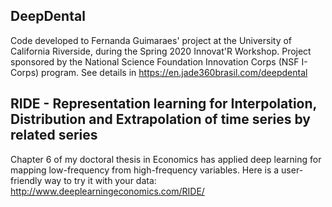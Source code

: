 ## DeepDental

Code developed to Fernanda Guimaraes' project at the University of California Riverside, during the Spring 2020 Innovat'R Workshop. 
Project sponsored by the National Science Foundation Innovation Corps (NSF I-Corps) program.
See details in https://en.jade360brasil.com/deepdental


## RIDE - Representation learning for Interpolation, Distribution and Extrapolation of time series by related series

Chapter 6 of my doctoral thesis in Economics has applied deep learning for mapping low-frequency from high-frequency variables. 
Here is a user-friendly way to try it with your data: http://www.deeplearningeconomics.com/RIDE/
